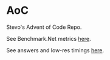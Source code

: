 # AoC

Stevo's Advent of Code Repo.

See Benchmark.Net metrics [here](benchmarks.md).

See answers and low-res timings [here](results.md).
